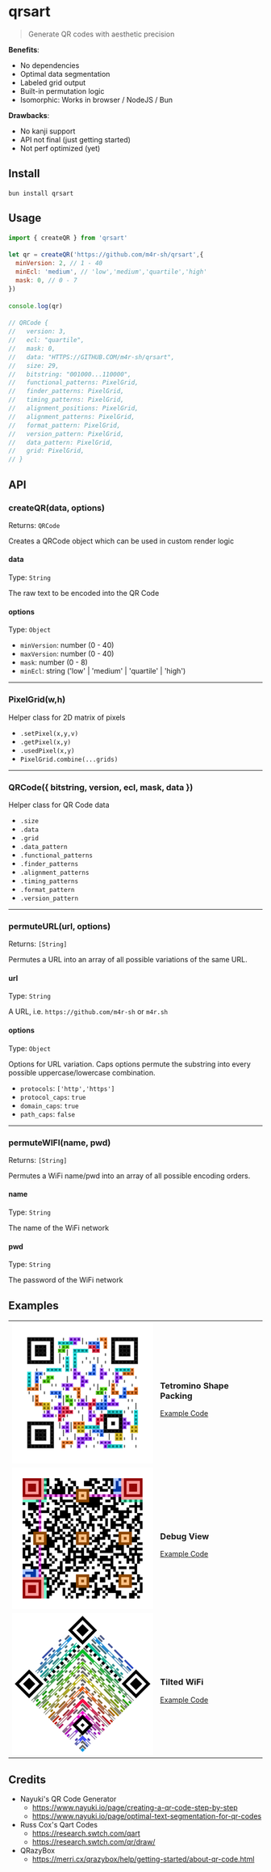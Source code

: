 # qrsart

> Generate QR codes with aesthetic precision

**Benefits**:
- No dependencies
- Optimal data segmentation
- Labeled grid output
- Built-in permutation logic
- Isomorphic: Works in browser / NodeJS / Bun

**Drawbacks**:
- No kanji support
- API not final (just getting started)
- Not perf optimized (yet)

## Install

```
bun install qrsart
```

## Usage

```js
import { createQR } from 'qrsart'

let qr = createQR('https://github.com/m4r-sh/qrsart',{
  minVersion: 2, // 1 - 40
  minEcl: 'medium', // 'low','medium','quartile','high'
  mask: 0, // 0 - 7
})

console.log(qr)

// QRCode {
//   version: 3,
//   ecl: "quartile",
//   mask: 0,
//   data: "HTTPS://GITHUB.COM/m4r-sh/qrsart",
//   size: 29,
//   bitstring: "001000...110000",
//   functional_patterns: PixelGrid,
//   finder_patterns: PixelGrid,
//   timing_patterns: PixelGrid,
//   alignment_positions: PixelGrid,
//   alignment_patterns: PixelGrid,
//   format_pattern: PixelGrid,
//   version_pattern: PixelGrid,
//   data_pattern: PixelGrid,
//   grid: PixelGrid,
// }
```

## API

### createQR(data, options)
Returns: `QRCode`

Creates a QRCode object which can be used in custom render logic

#### data
Type: `String`

The raw text to be encoded into the QR Code

#### options
Type: `Object`

- `minVersion`: number (0 - 40)
- `maxVersion`: number (0 - 40)
- `mask`: number (0 - 8)
- `minEcl`: string ('low' | 'medium' | 'quartile' | 'high')

---

### PixelGrid(w,h)

Helper class for 2D matrix of pixels

- `.setPixel(x,y,v)`
- `.getPixel(x,y)`
- `.usedPixel(x,y)`
- `PixelGrid.combine(...grids)`

---

### QRCode({ bitstring, version, ecl, mask, data })

Helper class for QR Code data

- `.size`
- `.data`
- `.grid`
- `.data_pattern`
- `.functional_patterns`
- `.finder_patterns`
- `.alignment_patterns`
- `.timing_patterns`
- `.format_pattern`
- `.version_pattern`

---

### permuteURL(url, options)
Returns: `[String]`

Permutes a URL into an array of all possible variations of the same URL.

#### url
Type: `String`

A URL, i.e. `https://github.com/m4r-sh` or `m4r.sh`

#### options
Type: `Object`

Options for URL variation. Caps options permute the substring into every possible uppercase/lowercase combination.

- `protocols`: `['http','https']`
- `protocol_caps`: `true`
- `domain_caps`: `true`
- `path_caps`: `false`

---

### permuteWIFI(name, pwd)
Returns: `[String]`

Permutes a WiFi name/pwd into an array of all possible encoding orders.

#### name
Type: `String`

The name of the WiFi network

#### pwd
Type: `String`

The password of the WiFi network

## Examples

<table>
  <tr>
    <td>
      <img src="https://github.com/m4r-sh/qrsart/blob/main/examples/tetris/output.png" width="300"/>
    </td>
    <td>
      <h3>Tetromino Shape Packing</h3>
      <a href="https://github.com/m4r-sh/qrsart/tree/main/examples/tetris">Example Code</a>
    </td>
  </tr>
  <tr>
    <td>
      <img src="https://github.com/m4r-sh/qrsart/blob/main/examples/debug/output.png" width="300"/>
    </td>
    <td>
      <h3>Debug View</h3>
      <a href="https://github.com/m4r-sh/qrsart/tree/main/examples/debug">Example Code</a>
    </td>
  </tr>
  <tr>
    <td>
      <img src="https://github.com/m4r-sh/qrsart/blob/main/examples/wifi/output.png" width="300"/>
    </td>
    <td>
      <h3>Tilted WiFi</h3>
      <a href="https://github.com/m4r-sh/qrsart/tree/main/examples/wifi">Example Code</a>
    </td>
  </tr>
</table>

## Credits

- Nayuki's QR Code Generator
  - https://www.nayuki.io/page/creating-a-qr-code-step-by-step
  - https://www.nayuki.io/page/optimal-text-segmentation-for-qr-codes
- Russ Cox's Qart Codes
  - https://research.swtch.com/qart
  - https://research.swtch.com/qr/draw/
- QRazyBox
  - https://merri.cx/qrazybox/help/getting-started/about-qr-code.html